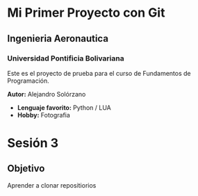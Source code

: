 # Mi Primer Proyecto con Git
## Ingenieria Aeronautica
### Universidad Pontificia Bolivariana

Este es el proyecto de prueba para el curso de Fundamentos de Programación.

**Autor:** Alejandro Solórzano
- **Lenguaje favorito:** Python / LUA
- **Hobby:** Fotografia

# Sesión 3
## Objetivo
Aprender a clonar repositiorios 